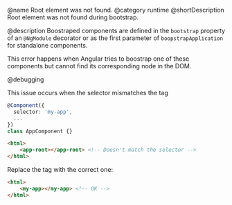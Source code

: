 @name Root element was not found.
@category runtime
@shortDescription Root element was not found during bootstrap.

@description
Boostraped components are defined in the `bootstrap` property of an `@NgModule` decorator or as the first parameter of `boopstrapApplication` for standalone components. 

This error happens when Angular tries to boostrap one of these components but cannot find its corresponding node in the DOM.

@debugging

This issue occurs when the selector mismatches the tag

```typescript
@Component({
  selector: 'my-app',
  ...
})
class AppComponent {}
```

```html
<html>
    <app-root></app-root> <!-- Doesn't match the selector -->
</html>
```
Replace the tag with the correct one: 

```html
<html>
    <my-app></my-app> <!-- OK -->
</html>
```